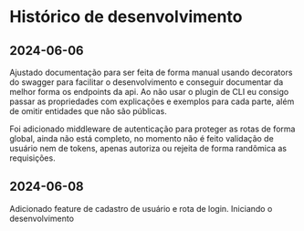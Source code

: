 # Histórico de desenvolvimento

## 2024-06-06

Ajustado documentação para ser feita de forma manual usando decorators do swagger para facilitar o desenvolvimento e conseguir documentar da melhor forma os endpoints da api. Ao não usar o plugin de CLI eu consigo passar as propriedades com explicações e exemplos para cada parte, além de omitir entidades que não são públicas.

Foi adicionado middleware de autenticação para proteger as rotas de forma global, ainda não está completo, no momento não é feito validação de usuário nem de tokens, apenas autoriza ou rejeita de forma randômica as requisições.

## 2024-06-08

Adicionado feature de cadastro de usuário e rota de login. Iniciando o desenvolvimento
